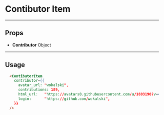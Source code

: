 # Contibutor Item

----
## Props

* **Contributor**             Object


----
## Usage

```html
  <ContibutorItem
    contributor={{
      avatar_url: "wokalski",
      contributions: 189,
      html_url:   "https://avatars0.githubusercontent.com/u/1693190?v=4",
      login:      "https://github.com/wokalski",
    }}
  />
```
